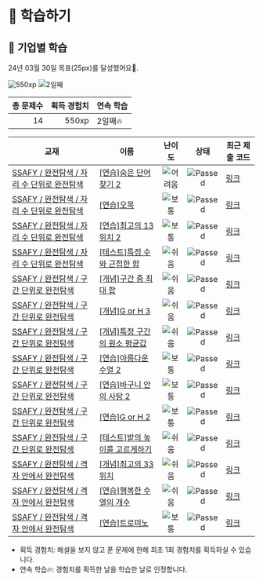 # 📖 학습하기

## 🚀 기업별 학습
24년 03월 30일 목표(25px)를 달성했어요🥳.

![550xp](https://img.shields.io/badge/EXP-550xp-%235cb85c.svg?for-the-badge)
![2일째](https://img.shields.io/badge/연속학습-2일째-%23E34F26.svg?for-the-badge)

|총 문제수|획득 경험치|연속 학습|
|---:|---:|---|
14|550xp|2일째🔥|

|교재|이름|난이도|상태|최근 제출 코드|
|---|---|:---:|:---:|---|
|[SSAFY / 완전탐색 / 자리 수 단위로 완전탐색](https://www.codetree.ai/missions?missionId=20)|[[연습]숨은 단어 찾기 2](https://www.codetree.ai/missions/20/problems/find-hidden-words-2)|![어려움][hard]|![Passed][passed]|[링크](https://github.com/zinnnn37/codetree-TILs/blob/main/240330/%EC%88%A8%EC%9D%80%20%EB%8B%A8%EC%96%B4%20%EC%B0%BE%EA%B8%B0%202/find-hidden-words-2.py)|
|[SSAFY / 완전탐색 / 자리 수 단위로 완전탐색](https://www.codetree.ai/missions?missionId=20)|[[연습]오목](https://www.codetree.ai/missions/20/problems/O-mok)|![보통][medium]|![Passed][passed]|[링크](https://github.com/zinnnn37/codetree-TILs/blob/main/240330/%EC%98%A4%EB%AA%A9/O-mok.py)|
|[SSAFY / 완전탐색 / 자리 수 단위로 완전탐색](https://www.codetree.ai/missions?missionId=20)|[[연습]최고의 13위치 2](https://www.codetree.ai/missions/20/problems/best-place-of-13-2)|![보통][medium]|![Passed][passed]|[링크](https://github.com/zinnnn37/codetree-TILs/blob/main/240330/%EC%B5%9C%EA%B3%A0%EC%9D%98%2013%EC%9C%84%EC%B9%98%202/best-place-of-13-2.py)|
|[SSAFY / 완전탐색 / 자리 수 단위로 완전탐색](https://www.codetree.ai/missions?missionId=20)|[[테스트]특정 수와 근접한 합](https://www.codetree.ai/missions/20/problems/sum-close-to-particular-number)|![쉬움][easy]|![Passed][passed]|[링크](https://github.com/zinnnn37/codetree-TILs/blob/main/240330/%ED%8A%B9%EC%A0%95%20%EC%88%98%EC%99%80%20%EA%B7%BC%EC%A0%91%ED%95%9C%20%ED%95%A9/sum-close-to-particular-number.py)|
|[SSAFY / 완전탐색 / 구간 단위로 완전탐색](https://www.codetree.ai/missions?missionId=20)|[[개념]구간 중 최대 합](https://www.codetree.ai/missions/20/problems/max-sum-of-subarray)|![쉬움][easy]|![Passed][passed]|[링크](https://github.com/zinnnn37/codetree-TILs/blob/main/240330/%EA%B5%AC%EA%B0%84%20%EC%A4%91%20%EC%B5%9C%EB%8C%80%20%ED%95%A9/max-sum-of-subarray.py)|
|[SSAFY / 완전탐색 / 구간 단위로 완전탐색](https://www.codetree.ai/missions?missionId=20)|[[개념]G or H 3](https://www.codetree.ai/missions/20/problems/G-or-H-3)|![쉬움][easy]|![Passed][passed]|[링크](https://github.com/zinnnn37/codetree-TILs/blob/main/240330/G%20or%20H%203/G-or-H-3.py)|
|[SSAFY / 완전탐색 / 구간 단위로 완전탐색](https://www.codetree.ai/missions?missionId=20)|[[개념]특정 구간의 원소 평균값](https://www.codetree.ai/missions/20/problems/elemental-mean-value-for-a-particular-interval)|![쉬움][easy]|![Passed][passed]|[링크](https://github.com/zinnnn37/codetree-TILs/blob/main/240330/%ED%8A%B9%EC%A0%95%20%EA%B5%AC%EA%B0%84%EC%9D%98%20%EC%9B%90%EC%86%8C%20%ED%8F%89%EA%B7%A0%EA%B0%92/elemental-mean-value-for-a-particular-interval.py)|
|[SSAFY / 완전탐색 / 구간 단위로 완전탐색](https://www.codetree.ai/missions?missionId=20)|[[연습]아름다운 수열 2](https://www.codetree.ai/missions/20/problems/beautiful-sequence-2)|![보통][medium]|![Passed][passed]|[링크](https://github.com/zinnnn37/codetree-TILs/blob/main/240330/%EC%95%84%EB%A6%84%EB%8B%A4%EC%9A%B4%20%EC%88%98%EC%97%B4%202/beautiful-sequence-2.py)|
|[SSAFY / 완전탐색 / 구간 단위로 완전탐색](https://www.codetree.ai/missions?missionId=20)|[[연습]바구니 안의 사탕 2](https://www.codetree.ai/missions/20/problems/candy-in-the-basket-2)|![보통][medium]|![Passed][passed]|[링크](https://github.com/zinnnn37/codetree-TILs/blob/main/240330/%EB%B0%94%EA%B5%AC%EB%8B%88%20%EC%95%88%EC%9D%98%20%EC%82%AC%ED%83%95%202/candy-in-the-basket-2.py)|
|[SSAFY / 완전탐색 / 구간 단위로 완전탐색](https://www.codetree.ai/missions?missionId=20)|[[연습]G or H 2](https://www.codetree.ai/missions/20/problems/G-or-H-2)|![보통][medium]|![Passed][passed]|[링크](https://github.com/zinnnn37/codetree-TILs/blob/main/240330/G%20or%20H%202/G-or-H-2.py)|
|[SSAFY / 완전탐색 / 구간 단위로 완전탐색](https://www.codetree.ai/missions?missionId=20)|[[테스트]밭의 높이를 고르게하기](https://www.codetree.ai/missions/20/problems/equalizing-the-height-of-the-field)|![쉬움][easy]|![Passed][passed]|[링크](https://github.com/zinnnn37/codetree-TILs/blob/main/240330/%EB%B0%AD%EC%9D%98%20%EB%86%92%EC%9D%B4%EB%A5%BC%20%EA%B3%A0%EB%A5%B4%EA%B2%8C%ED%95%98%EA%B8%B0/equalizing-the-height-of-the-field.py)|
|[SSAFY / 완전탐색 / 격자 안에서 완전탐색](https://www.codetree.ai/missions?missionId=20)|[[개념]최고의 33위치](https://www.codetree.ai/missions/20/problems/best-place-of-33)|![쉬움][easy]|![Passed][passed]|[링크](https://github.com/zinnnn37/codetree-TILs/blob/main/240330/%EC%B5%9C%EA%B3%A0%EC%9D%98%2033%EC%9C%84%EC%B9%98/best-place-of-33.py)|
|[SSAFY / 완전탐색 / 격자 안에서 완전탐색](https://www.codetree.ai/missions?missionId=20)|[[연습]행복한 수열의 개수](https://www.codetree.ai/missions/20/problems/number-of-happy-sequence)|![쉬움][easy]|![Passed][passed]|[링크](https://github.com/zinnnn37/codetree-TILs/blob/main/240330/%ED%96%89%EB%B3%B5%ED%95%9C%20%EC%88%98%EC%97%B4%EC%9D%98%20%EA%B0%9C%EC%88%98/number-of-happy-sequence.py)|
|[SSAFY / 완전탐색 / 격자 안에서 완전탐색](https://www.codetree.ai/missions?missionId=20)|[[연습]트로미노](https://www.codetree.ai/missions/20/problems/tromino)|![보통][medium]|![Passed][passed]|[링크](https://github.com/zinnnn37/codetree-TILs/blob/main/240330/%ED%8A%B8%EB%A1%9C%EB%AF%B8%EB%85%B8/tromino.py)|


* 획득 경험치: 해설을 보지 않고 푼 문제에 한해 최초 1회 경험치를 획득하실 수 있습니다.
* 연속 학습🔥: 경험치를 획득한 날을 학습한 날로 인정합니다.










[b5]: https://img.shields.io/badge/Bronze_5-%235D3E31.svg
[b4]: https://img.shields.io/badge/Bronze_4-%235D3E31.svg
[b3]: https://img.shields.io/badge/Bronze_3-%235D3E31.svg
[b2]: https://img.shields.io/badge/Bronze_2-%235D3E31.svg
[b1]: https://img.shields.io/badge/Bronze_1-%235D3E31.svg
[s5]: https://img.shields.io/badge/Silver_5-%23394960.svg
[s4]: https://img.shields.io/badge/Silver_4-%23394960.svg
[s3]: https://img.shields.io/badge/Silver_3-%23394960.svg
[s2]: https://img.shields.io/badge/Silver_2-%23394960.svg
[s1]: https://img.shields.io/badge/Silver_1-%23394960.svg
[g5]: https://img.shields.io/badge/Gold_5-%23FFC433.svg
[g4]: https://img.shields.io/badge/Gold_4-%23FFC433.svg
[g3]: https://img.shields.io/badge/Gold_3-%23FFC433.svg
[g2]: https://img.shields.io/badge/Gold_2-%23FFC433.svg
[g1]: https://img.shields.io/badge/Gold_1-%23FFC433.svg
[p5]: https://img.shields.io/badge/Platinum_5-%2376DDD8.svg
[p4]: https://img.shields.io/badge/Platinum_4-%2376DDD8.svg
[p3]: https://img.shields.io/badge/Platinum_3-%2376DDD8.svg
[p2]: https://img.shields.io/badge/Platinum_2-%2376DDD8.svg
[p1]: https://img.shields.io/badge/Platinum_1-%2376DDD8.svg
[passed]: https://img.shields.io/badge/Passed-%23009D27.svg
[failed]: https://img.shields.io/badge/Failed-%23D24D57.svg
[easy]: https://img.shields.io/badge/쉬움-%235cb85c.svg?for-the-badge
[medium]: https://img.shields.io/badge/보통-%23FFC433.svg?for-the-badge
[hard]: https://img.shields.io/badge/어려움-%23D24D57.svg?for-the-badge
